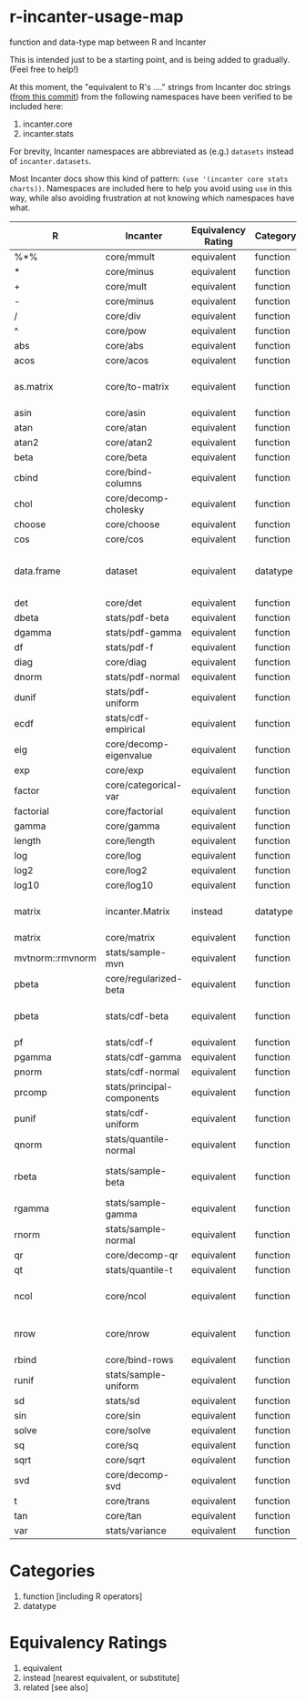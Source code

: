r-incanter-usage-map
====================

function and data-type map between R and Incanter

This is intended just to be a starting point, and is being added to gradually.
(Feel free to help!)

At this moment, the "equivalent to R's ...." strings from Incanter doc strings
([from this
commit](https://github.com/incanter/incanter/tree/d710e5e7af129841d470abf8eb7fbba004e10f79))
from the following namespaces have been verified to be included here:

1. incanter.core
1. incanter.stats

For brevity, Incanter namespaces are abbreviated as (e.g.) ```datasets```
instead of ```incanter.datasets```.

Most Incanter docs show this kind of pattern: ```(use '(incanter core stats
charts))```.  Namespaces are included here to help you avoid using ```use``` in
this way, while also avoiding frustration at not knowing which namespaces have
what.

| R                | Incanter                   | Equivalency Rating | Category | Comments                                       |
|------------------|----------------------------|--------------------|----------|----------------------------------------------  |
| %*%              | core/mmult                 | equivalent         | function |                                                |
| *                | core/minus                 | equivalent         | function |                                                |
| +                | core/mult                  | equivalent         | function |                                                |
| -                | core/minus                 | equivalent         | function |                                                |
| /                | core/div                   | equivalent         | function |                                                |
| ^                | core/pow                   | equivalent         | function |                                                |
| abs              | core/abs                   | equivalent         | function |                                                |
| acos             | core/acos                  | equivalent         | function |                                                |
| as.matrix        | core/to-matrix             | equivalent         | function | equivalent when operating on datasets          |
| asin             | core/asin                  | equivalent         | function |                                                |
| atan             | core/atan                  | equivalent         | function |                                                |
| atan2            | core/atan2                 | equivalent         | function |                                                |
| beta             | core/beta                  | equivalent         | function |                                                |
| cbind            | core/bind-columns          | equivalent         | function |                                                |
| chol             | core/decomp-cholesky       | equivalent         | function |                                                |
| choose           | core/choose                | equivalent         | function |                                                |
| cos              | core/cos                   | equivalent         | function |                                                |
| data.frame       | dataset                    | equivalent         | datatype | See datasets/get-dataset, io/read-dataset      |
| det              | core/det                   | equivalent         | function |                                                |
| dbeta            | stats/pdf-beta             | equivalent         | function |                                                |
| dgamma           | stats/pdf-gamma            | equivalent         | function |                                                |
| df               | stats/pdf-f                | equivalent         | function |                                                |
| diag             | core/diag                  | equivalent         | function |                                                |
| dnorm            | stats/pdf-normal           | equivalent         | function |                                                |
| dunif            | stats/pdf-uniform          | equivalent         | function |                                                |
| ecdf             | stats/cdf-empirical        | equivalent         | function |                                                |
| eig              | core/decomp-eigenvalue     | equivalent         | function |                                                |
| exp              | core/exp                   | equivalent         | function |                                                |
| factor           | core/categorical-var       | equivalent         | function |                                                |
| factorial        | core/factorial             | equivalent         | function |                                                |
| gamma            | core/gamma                 | equivalent         | function |                                                |
| length           | core/length                | equivalent         | function |                                                |
| log              | core/log                   | equivalent         | function |                                                |
| log2             | core/log2                  | equivalent         | function |                                                |
| log10            | core/log10                 | equivalent         | function |                                                |
| matrix           | incanter.Matrix            | instead            | datatype | Incanter matrices are exclusive to type Double |
| matrix           | core/matrix                | equivalent         | function |                                                |
| mvtnorm::rmvnorm | stats/sample-mvn           | equivalent         | function |                                                |
| pbeta            | core/regularized-beta      | equivalent         | function | see also: stats/cdf-beta                       |
| pbeta            | stats/cdf-beta             | equivalent         | function | see also: core/regularized-beta                |
| pf               | stats/cdf-f                | equivalent         | function |                                                |
| pgamma           | stats/cdf-gamma            | equivalent         | function |                                                |
| pnorm            | stats/cdf-normal           | equivalent         | function |                                                |
| prcomp           | stats/principal-components | equivalent         | function |                                                |
| punif            | stats/cdf-uniform          | equivalent         | function |                                                |
| qnorm            | stats/quantile-normal      | equivalent         | function |                                                |
| rbeta            | stats/sample-beta          | equivalent         | function | see also: core/regularized-beta                |
| rgamma           | stats/sample-gamma         | equivalent         | function |                                                |
| rnorm            | stats/sample-normal        | equivalent         | function |                                                |
| qr               | core/decomp-qr             | equivalent         | function |                                                |
| qt               | stats/quantile-t           | equivalent         | function |                                                |
| ncol             | core/ncol                  | equivalent         | function | Incanter's only works on matrices              |
| nrow             | core/nrow                  | equivalent         | function | Incanter's only works on matrices              |
| rbind            | core/bind-rows             | equivalent         | function |                                                |
| runif            | stats/sample-uniform       | equivalent         | function |                                                |
| sd               | stats/sd                   | equivalent         | function |                                                |
| sin              | core/sin                   | equivalent         | function |                                                |
| solve            | core/solve                 | equivalent         | function |                                                |
| sq               | core/sq                    | equivalent         | function |                                                |
| sqrt             | core/sqrt                  | equivalent         | function |                                                |
| svd              | core/decomp-svd            | equivalent         | function |                                                |
| t                | core/trans                 | equivalent         | function |                                                |
| tan              | core/tan                   | equivalent         | function |                                                |
| var              | stats/variance             | equivalent         | function |                                                |


# Categories #
1. function [including R operators]
2. datatype

# Equivalency Ratings #
1. equivalent
2. instead [nearest equivalent, or substitute]
3. related [see also]
